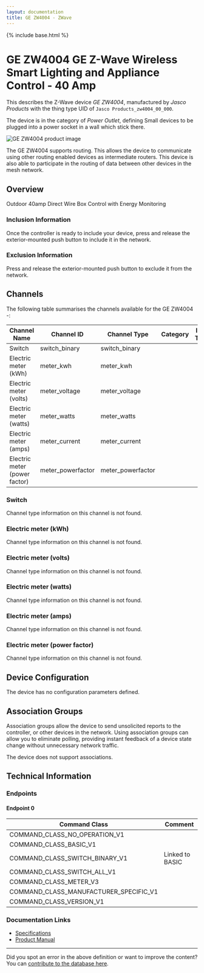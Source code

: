 ```yaml
---
layout: documentation
title: GE ZW4004 - ZWave
---
```


{% include base.html %}

# GE ZW4004 GE Z-Wave Wireless Smart Lighting and Appliance Control - 40 Amp
This describes the Z-Wave device *GE ZW4004*, manufactured by *Jasco Products* with the thing type UID of ```Jasco Products_zw4004_00_000```.

The device is in the category of *Power Outlet*, defining Small devices to be plugged into a power socket in a wall which stick there.

![GE ZW4004 product image](https://opensmarthouse.org/assets/zwave/attachments/655/GE4004.jpeg)


The GE ZW4004 supports routing. This allows the device to communicate using other routing enabled devices as intermediate routers.  This device is also able to participate in the routing of data between other devices in the mesh network.

## Overview

Outdoor 40amp Direct Wire Box Control with Energy Monitoring

### Inclusion Information

Once the controller is ready to include your device, press and release the exterior-mounted push button to include it in the network.

### Exclusion Information

Press and release the exterior-mounted push button to exclude it from the network.

## Channels

The following table summarises the channels available for the GE ZW4004 -:

| Channel Name | Channel ID | Channel Type | Category | Item Type |
|--------------|------------|--------------|----------|-----------|
| Switch | switch_binary | switch_binary |  |  | 
| Electric meter (kWh) | meter_kwh | meter_kwh |  |  | 
| Electric meter (volts) | meter_voltage | meter_voltage |  |  | 
| Electric meter (watts) | meter_watts | meter_watts |  |  | 
| Electric meter (amps) | meter_current | meter_current |  |  | 
| Electric meter (power factor) | meter_powerfactor | meter_powerfactor |  |  | 

### Switch
Channel type information on this channel is not found.

### Electric meter (kWh)
Channel type information on this channel is not found.

### Electric meter (volts)
Channel type information on this channel is not found.

### Electric meter (watts)
Channel type information on this channel is not found.

### Electric meter (amps)
Channel type information on this channel is not found.

### Electric meter (power factor)
Channel type information on this channel is not found.



## Device Configuration

The device has no configuration parameters defined.

## Association Groups

Association groups allow the device to send unsolicited reports to the controller, or other devices in the network. Using association groups can allow you to eliminate polling, providing instant feedback of a device state change without unnecessary network traffic.

The device does not support associations.
## Technical Information

### Endpoints

#### Endpoint 0

| Command Class | Comment |
|---------------|---------|
| COMMAND_CLASS_NO_OPERATION_V1| |
| COMMAND_CLASS_BASIC_V1| |
| COMMAND_CLASS_SWITCH_BINARY_V1| Linked to BASIC|
| COMMAND_CLASS_SWITCH_ALL_V1| |
| COMMAND_CLASS_METER_V3| |
| COMMAND_CLASS_MANUFACTURER_SPECIFIC_V1| |
| COMMAND_CLASS_VERSION_V1| |

### Documentation Links

* [Specifications](https://www.opensmarthouse.org/zwavedatabase/655/JA45734-Specifications.pdf)
* [Product Manual](https://www.opensmarthouse.org/zwavedatabase/655/JA45734-Manual.pdf)

---

Did you spot an error in the above definition or want to improve the content?
You can [contribute to the database here](https://www.opensmarthouse.org/zwavedatabase/655).
